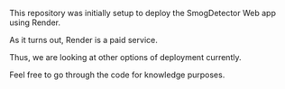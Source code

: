 This repository was initially setup to deploy the SmogDetector Web app using Render.

As it turns out, Render is a paid service.

Thus, we are looking at other options of deployment currently.

Feel free to go through the code for knowledge purposes.
